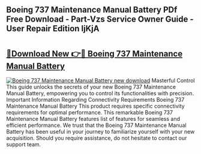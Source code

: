 ## Boeing 737 Maintenance Manual Battery PDf Free Download - Part-Vzs Service Owner Guide - User Repair Edition ljKjA

# <h2><a href="http://bc51490.oget.top/?id=Boeing+737+Maintenance+Manual+Battery">🔗Download New 👉🔴 Boeing 737 Maintenance Manual Battery</a></h2>

[![Boeing 737 Maintenance Manual Battery new download](https://i.imgur.com/5g1atiW.png)](http://bc51490.oget.top/?id=Boeing+737+Maintenance+Manual+Battery)
Masterful Control This guide unlocks the secrets of your new Boeing 737 Maintenance Manual Battery, empowering you to control its functionalities with precision. Important Information Regarding Connectivity Requirements Boeing 737 Maintenance Manual Battery This product requires specific connectivity requirements for optimal performance. This remarkable Boeing 737 Maintenance Manual Battery features list of features for seamless and efficient performance. We trust that the Boeing 737 Maintenance Manual Battery has been useful in your journey to familiarize yourself with your new acquisition. Should you require assistance, do not hesitate to contact our support team.
